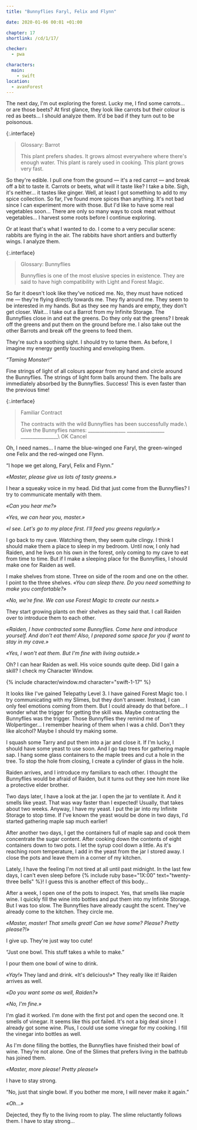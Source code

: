 ```yaml
---
title: "Bunnyflies Faryl, Felix and Flynn"

date: 2020-01-06 00:01 +01:00

chapter: 17
shortlink: /cd/1/17/

checker:
  - pwa

characters:
  main:
    - swift
location:
  - avanForest
---
```

The next day, I'm out exploring the forest.
Lucky me, I find some carrots… or are those beets?
At first glance, they look like carrots but their colour is red as beets…
I should analyze them.
It'd be bad if they turn out to be poisonous.

{:.interface}
> Glossary: Barrot
>
> This plant prefers shades.
> It grows almost everywhere where there's enough water.
> This plant is rarely used in cooking. This plant grows very fast.
>

So they're edible.
I pull one from the ground — it's a red carrot — and break off a bit to taste it.
Carrots or beets, what will it taste like?
I take a bite.
Sigh, it's neither… it tastes like ginger.
Well, at least I got something to add to my spice collection.
So far, I've found more spices than anything.
It's not bad since I can experiment more with those.
But I'd like to have some real vegetables soon…
There are only so many ways to cook meat without vegetables…
I harvest some roots before I continue exploring.

Or at least that's what I wanted to do.
I come to a very peculiar scene: rabbits are flying in the air.
The rabbits have short antlers and butterfly wings.
I analyze them.

{:.interface}
> Glossary: Bunnyflies
>
> Bunnyflies is one of the most elusive species in existence.
> They are said to have high compatibility with Light and Forest Magic.
>

So far it doesn't look like they've noticed me.
No, they must have noticed me — they're flying directly towards me.
They fly around me.
They seem to be interested in my hands.
But as they see my hands are empty, they don't get closer.
Wait… I take out a Barrot from my Infinite Storage.
The Bunnyflies close in and eat the greens.
Do they only eat the greens?
I break off the greens and put them on the ground before me.
I also take out the other Barrots and break off the greens to feed them.

They're such a soothing sight.
I should try to tame them.
As before, I imagine my energy gently touching and enveloping them.

*“Taming Monster!”*

Fine strings of light of all colours appear from my hand and circle around the Bunnyflies.
The strings of light form balls around them.
The balls are immediately absorbed by the Bunnyflies.
Success!
This is even faster than the previous time!

{:.interface}
> Familiar Contract
>
> The contracts with the wild Bunnyflies has been successfully made.\\
> Give the Bunnyflies names: \_\_\_\_\_\_\_\_\_\_\_\_\_\_\_\_ \_\_\_\_\_\_\_\_\_\_\_\_\_\_\_\_
> \_\_\_\_\_\_\_\_\_\_\_\_\_\_\_\_\\
> <span class="btn btn-outline-primary active">OK</span> <span class="btn btn-outline-primary">Cancel</span>
>

Oh, I need names…
I name the blue-winged one Faryl, the green-winged one Felix and the red-winged one Flynn.

“I hope we get along, Faryl, Felix and Flynn.”

*«Master, please give us lots of tasty greens.»*

I hear a squeaky voice in my head.
Did that just come from the Bunnyflies?
I try to communicate mentally with them.

*«Can you hear me?»*

*«Yes, we can hear you, master.»*

*«I see. Let's go to my place first. I'll feed you greens regularly.»*

I go back to my cave.
Watching them, they seem quite clingy.
I think I should make them a place to sleep in my bedroom.
Until now, I only had Raiden, and he lives on his own in the forest, only coming to my cave to eat from time to time.
But if I make a sleeping place for the Bunnyflies, I should make one for Raiden as well.

I make shelves from stone.
Three on side of the room and one on the other.
I point to the three shelves.
*«You can sleep there. Do you need something to make you comfortable?»*

*«No, we're fine.
We can use Forest Magic to create our nests.»*

They start growing plants on their shelves as they said that.
I call Raiden over to introduce them to each other.

*«Raiden, I have contracted some Bunnyflies.
Come here and introduce yourself.
And don't eat them!
Also, I prepared some space for you if want to stay in my cave.»*

*«Yes, I won't eat them. But I'm fine with living outside.»*

Oh? I can hear Raiden as well.
His voice sounds quite deep.
Did I gain a skill?
I check my Character Window.

{% include character/window.md character="swift-1-17" %}

It looks like I've gained Telepathy Level 3.
I have gained Forest Magic too.
I try communicating with my Slimes, but they don't answer.
Instead, I can only feel emotions coming from them.
But I could already do that before… I wonder what the trigger for getting the skill was.
Maybe contracting the Bunnyflies was the trigger.
Those Bunnyflies they remind me of Wolpertinger…
I remember hearing of them when I was a child.
Don't they like alcohol?
Maybe I should try making some.

I squash some Tarry and put them into a jar and close it.
If I'm lucky, I should have some yeast to use soon. And I go tap trees for gathering maple sap.
I hang some glass containers to the maple trees and cut a hole in the tree.
To stop the hole from closing, I create a cylinder of glass in the hole.

Raiden arrives, and I introduce my familiars to each other.
I thought the Bunnyflies would be afraid of Raiden, but it turns out they see him more like a protective elder brother.

Two days later, I have a look at the jar.
I open the jar to ventilate it.
And it smells like yeast.
That was way faster than I expected!
Usually, that takes about two weeks.
Anyway, I have my yeast.
I put the jar into my Infinite Storage to stop time. If I've known the yeast would be done in two days, I'd started gathering maple sap much earlier!

After another two days, I get the containers full of maple sap and cook them concentrate the sugar content.
After cooking down the contents of eight containers down to two pots.
I let the syrup cool down a little.
As it's reaching room temperature, I add in the yeast from the jar I stored away.
I close the pots and leave them in a corner of my kitchen.

Lately, I have the feeling I'm not tired at all until past midnight.
In the last few days, I can't even sleep before {% include ruby base="1X:00" text="twenty-three bells" %}!
I guess this is another effect of this body…

After a week, I open one of the pots to inspect.
Yes, that smells like maple wine.
I quickly fill the wine into bottles and put them into my Infinite Storage.
But I was too slow.
The Bunnyflies have already caught the scent.
They've already come to the kitchen.
They circle me.

*«Master, master! That smells great! Can we have some? Please? Pretty please?!»*

I give up. They're just way too cute!

“Just one bowl.
This stuff takes a while to make.”

I pour them one bowl of wine to drink.

*«Yay!»* They land and drink. «It's delicious!»* They really like it!
Raiden arrives as well.

*«Do you want some as well, Raiden?»*

*«No, I'm fine.»*

I'm glad it worked.
I'm done with the first pot and open the second one. It smells of vinegar.
It seems like this pot failed.
It's not a big deal since I already got some wine. Plus, I could use some vinegar for my cooking.
I fill the vinegar into bottles as well.

As I'm done filling the bottles, the Bunnyflies have finished their bowl of wine.
They're not alone.
One of the Slimes that prefers living in the bathtub has joined them.

*«Master, more please! Pretty please!»*

I have to stay strong.

“No, just that single bowl. If you bother me more, I will never make it again.”

*«Oh…»*

Dejected, they fly to the living room to play.
The slime reluctantly follows them.
I have to stay strong…
